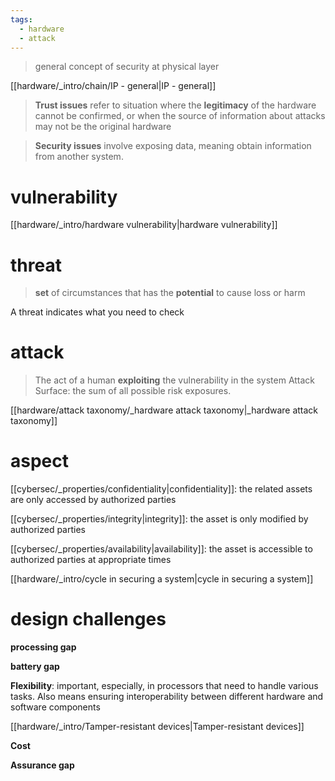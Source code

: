 ```yaml
---
tags:
  - hardware
  - attack
---
```

> general concept of security at physical layer	


[[hardware/_intro/chain/IP - general|IP - general]]


> **Trust issues** refer to situation where the **legitimacy** of the hardware cannot be confirmed, or when the source of information about attacks may not be the original hardware

> **Security issues** involve exposing data, meaning obtain information from another system.



# vulnerability
[[hardware/_intro/hardware vulnerability|hardware vulnerability]]
# threat
> **set** of circumstances that has the **potential** to cause loss or harm

A threat indicates what you need to check

# attack 
> The act of a human **exploiting** the vulnerability in the system
Attack Surface: the sum of all possible risk exposures.

[[hardware/attack taxonomy/_hardware attack taxonomy|_hardware attack taxonomy]]
# aspect
[[cybersec/_properties/confidentiality|confidentiality]]: the related assets are only accessed by authorized parties

[[cybersec/_properties/integrity|integrity]]: the asset is only modified by authorized parties

[[cybersec/_properties/availability|availability]]: the asset is accessible to authorized parties at appropriate times


[[hardware/_intro/cycle in securing a system|cycle in securing a system]]

# design challenges

**processing gap**

**battery gap**

**Flexibility**: important, especially, in processors that need to handle various tasks. Also means ensuring interoperability between different hardware and software components

[[hardware/_intro/Tamper-resistant devices|Tamper-resistant devices]]

**Cost**

**Assurance gap**

